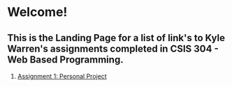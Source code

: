 # Welcome!

## This is the Landing Page for a list of link's to Kyle Warren's assignments completed in CSIS 304 - Web Based Programming.

1. <a href = "./PersonalProject/home.html">Assignment 1: Personal Project</a>

